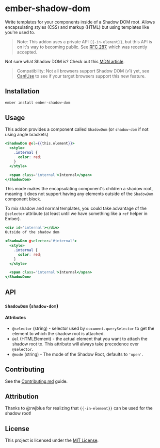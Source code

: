 ember-shadow-dom
================

Write templates for your components inside of a Shadow DOM root.
Allows encapsulating styles (CSS) and markup (HTML) but using templates like
you're used to.

> Note: This addon uses a private API `{{-in-element}}`, but this API is on it's
> way to becoming public. See [RFC 287](https://github.com/emberjs/rfcs/pull/287),
> which was recently accepted.

Not sure what Shadow DOM is? Check out this [MDN article](https://developer.mozilla.org/en-US/docs/Web/Web_Components/Using_shadow_DOM).

> Compatibility: Not all browsers support Shadow DOM (v1) yet, see [CanIUse](https://caniuse.com/#feat=shadowdomv1)
> to see if your target browsers support this new feature.

Installation
------------

```sh
ember install ember-shadow-dom
```

Usage
-----

This addon provides a component called `ShadowDom` (or `shadow-dom` if not using angle brackets)

```hbs
<ShadowDom @el={{this.element}}>
  <style>
    .internal {
      color: red;
    }
  </style>

  <span class='internal'>Internal</span>
</ShadowDom>
```

This mode makes the encapsulating component's children a shadow root, meaning
it does not support having any elements outside of the `ShadowDom` component block.

To mix shadow and normal templates, you could take advantage of the `@selector`
attribute (at least until we have something like a `ref` helper in Ember).

```hbs
<div id='internal'></div>
Outside of the shadow dom

<ShadowDom @selector='#internal'>
  <style>
    .internal {
      color: red;
    }
  </style>

  <span class='internal'>Internal</span>
</ShadowDom>
```

API
---

### `ShadowDom` (`shadow-dom`)

#### Attributes

- `@selector` (string) - selector used by `document.querySelector` to get the element to
which the shadow root is attached.
- `@el` (HTMLElement) - the actual element that you want to attach the shadow root to. This attribute
will always take precedence over `@selector`.
- `@mode` (string) - The mode of the Shadow Root, defaults to `'open'`.

Contributing
------------

See the [Contributing.md](./CONTRIBUTING.md) guide.

Attribution
-----------

Thanks to @rwjblue for realizing that `{{-in-element}}` can be used for the shadow root!

License
-------

This project is licensed under the [MIT License](LICENSE.md).
